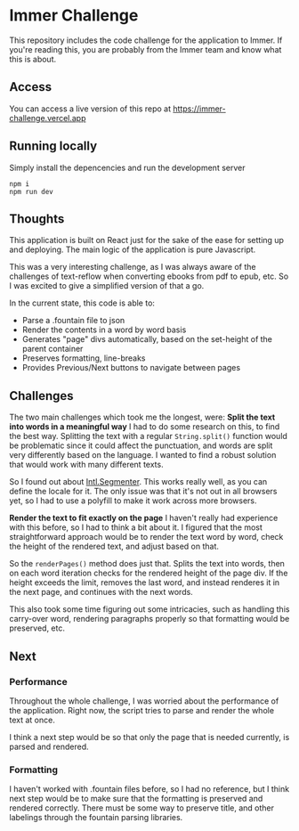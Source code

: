 # Immer Challenge

This repository includes the code challenge for the application to Immer. If you're reading this, you are probably from the Immer team and know what this is about.

## Access

You can access a live version of this repo at https://immer-challenge.vercel.app

## Running locally

Simply install the depencencies and run the development server

```
npm i
npm run dev
```

## Thoughts

This application is built on React just for the sake of the ease for setting up and deploying. The main logic of the application is pure Javascript.

This was a very interesting challenge, as I was always aware of the challenges of text-reflow when converting ebooks from pdf to epub, etc. So I was excited to give a simplified version of that a go.

In the current state, this code is able to:

- Parse a .fountain file to json
- Render the contents in a word by word basis
- Generates "page" divs automatically, based on the set-height of the parent container
- Preserves formatting, line-breaks
- Provides Previous/Next buttons to navigate between pages

## Challenges

The two main challenges which took me the longest, were:
**Split the text into words in a meaningful way**
I had to do some research on this, to find the best way. Splitting the text with a regular `String.split()` function would be problematic since it could affect the punctuation, and words are split very differently based on the language. I wanted to find a robust solution that would work with many different texts.

So I found out about [Intl.Segmenter](https://developer.mozilla.org/en-US/docs/Web/JavaScript/Reference/Global_Objects/Intl/Segmenter). This works really well, as you can define the locale for it. The only issue was that it's not out in all browsers yet, so I had to use a polyfill to make it work across more browsers.

**Render the text to fit exactly on the page**
I haven't really had experience with this before, so I had to think a bit about it. I figured that the most straightforward approach would be to render the text word by word, check the height of the rendered text, and adjust based on that.

So the `renderPages()` method does just that. Splits the text into words, then on each word iteration checks for the rendered height of the page div. If the height exceeds the limit, removes the last word, and instead renderes it in the next page, and continues with the next words.

This also took some time figuring out some intricacies, such as handling this carry-over word, rendering paragraphs properly so that formatting would be preserved, etc.

## Next

### Performance

Throughout the whole challenge, I was worried about the performance of the application. Right now, the script tries to parse and render the whole text at once.

I think a next step would be so that only the page that is needed currently, is parsed and rendered.

### Formatting

I haven't worked with .fountain files before, so I had no reference, but I think next step would be to make sure that the formatting is preserved and rendered correctly. There must be some way to preserve title, and other labelings through the fountain parsing libraries.
